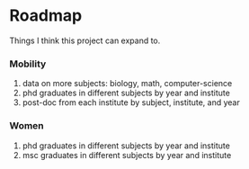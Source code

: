 # Roadmap
Things I think this project can expand to.

### Mobility
1. data on more subjects: biology, math, computer-science
2. phd graduates in different subjects by year and institute 
3. post-doc from each institute by subject, institute, and year

### Women
1. phd graduates in different subjects by year and institute
2. msc graduates in different subjects by year and institute
